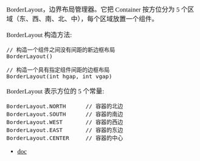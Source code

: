 <span  style="font-family: Simsun,serif; font-size: 17px; ">

BorderLayout，边界布局管理器。它把 Container 按方位分为 5 个区域（东、西、南、北、中），每个区域放置一个组件。

BorderLayout 构造方法:
~~~
// 构造一个组件之间没有间距的新边框布局
BorderLayout() 

// 构造一个具有指定组件间距的边框布局
BorderLayout(int hgap, int vgap) 
~~~

BorderLayout 表示方位的 5 个常量:
~~~
BorderLayout.NORTH      // 容器的北边
BorderLayout.SOUTH      // 容器的南边
BorderLayout.WEST       // 容器的西边
BorderLayout.EAST       // 容器的东边
BorderLayout.CENTER     // 容器的中心
~~~


- [doc](https://docs.oracle.com/javase/8/docs/api/java/awt/BorderLayout.html)

</span>